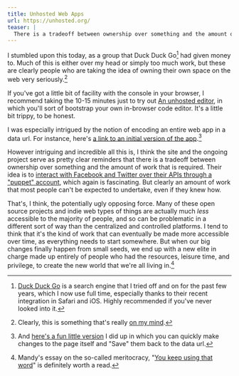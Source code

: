```yaml
---
title: Unhosted Web Apps
url: https://unhosted.org/
teaser: |
  There is a tradeoff between ownership over something and the amount of work that is required.
---
```


I stumbled upon this today, as a group that Duck Duck Go[^duck] had given money to. Much of this is either over my head or simply too much work, but these are clearly people who are taking the idea of owning their own space on the web very seriously.[^homeowners]

If you've got a little bit of facility with the console in your browser, I recommend taking the 10-15 minutes just to try out [An unhosted editor](https://unhosted.org/adventures/2/An-unhosted-editor.html), in which you'll sort of bootstrap your own in-browser code editor. It's a little bit trippy, to be honest.

I was especially intrigued by the notion of encoding an entire web app in a data url. For instance, here's [a link to an initial version of the app][editor].[^myeditor]

However intriguing and incredible all this is, I think the site and the ongoing project serve as pretty clear reminders that there is a tradeoff between ownership over something and the amount of work that is required. Their idea is to [interact with Facebook and Twitter over their APIs through a "puppet" account](https://unhosted.org/adventures/5/Facebook-and-Twitter-from-nodejs.html), which again is fascinating. But clearly an amount of work that most people can't be expected to undertake, even if they knew how.

That's, I think, the potentially ugly opposing force. Many of these open source projects and indie web types of things are actually much *less* accessible to the majority of people, and so can be problematic in a different sort of way than the centralized and controlled platforms. I tend to think that it's the kind of work that can eventually be made more accessible over time, as everything needs to start somewhere. But when our big changes finally happen from small seeds, we end up with a new elite in charge made up entirely of people who had the resources, leisure time, and privilege, to create the new world that we're all living in.[^meritocracy]

[^duck]: [Duck Duck Go](https://duckduckgo.com) is a search engine that I tried off and on for the past few years, which I now use full time, especially thanks to their recent integration in Safari and iOS. Highly recommended if you've never looked into it.

[^homeowners]: Clearly, this is something that's really [on my mind](http://notated.org/2014/11/american-homeowner/).

[^meritocracy]: Mandy's essay on the so-called meritocracy, "[You keep using that word](http://aworkinglibrary.com/writing/you-keep-using-that-word/)" is definitely worth a read.

[^myeditor]: And [here's a fun little version][myeditor] I did up in which you can quickly make changes to the page itself and "Save" them back to the data url.

[editor]: data:text/html;charset=utf-8,%3C!DOCTYPE%20html%3E%20%3Chtml%20lang%3D%22en%22%3E%20%3Chead%3E%20%3Cmeta%20charset%3D%22utf-8%22%3E%20%3Ctitle%3Ecodemirror%3C%2Ftitle%3E%20%3Cscript%20src%3D%22http%3A%2F%2Fcodemirror.net%2Flib%2Fcodemirror.js%22%3E%20%3C%2Fscript%3E%20%3Clink%20rel%3D%22stylesheet%22%20href%3D%22http%3A%2F%2Fcodemirror.net%2Flib%2Fcodemirror.css%22%20%2F%3E%20%3Cscript%20src%3D%22http%3A%2F%2Fcodemirror.net%2Fmode%2Fxml%2Fxml.js%22%3E%20%3C%2Fscript%3E%20%3Cscript%20src%3D%22http%3A%2F%2Fcodemirror.net%2Fmode%2Fjavascript%2Fjavascript.js%22%3E%20%3C%2Fscript%3E%20%3Cscript%20src%3D%22http%3A%2F%2Fcodemirror.net%2Fmode%2Fcss%2Fcss.js%22%3E%20%3C%2Fscript%3E%20%3Cscript%20src%3D%22http%3A%2F%2Fcodemirror.net%2Fmode%2Fhtmlmixed%2Fhtmlmixed.js%22%3E%20%3C%2Fscript%3E%20%3Cscript%20src%3D%22http%3A%2F%2Fcodemirror.net%2Fmode%2Fmarkdown%2Fmarkdown.js%22%3E%20%3C%2Fscript%3E%20%3C%2Fhead%3E%20%3Cbody%3E%20%3Cdiv%20id%3D%22editor%22%3E%3C%2Fdiv%3E%20%3Cdiv%3E%20%3Cinput%20type%3D%22submit%22%20value%3D%22js%22%20onclick%3D%22myCodeMirror.setOption('mode'%2C%20'javascript')%3B%22%3E%20%3Cinput%20type%3D%22submit%22%20value%3D%22html%22%20onclick%3D%22myCodeMirror.setOption('mode'%2C%20'htmlmixed')%3B%22%3E%20%3Cinput%20type%3D%22submit%22%20value%3D%22markdown%22%20onclick%3D%22myCodeMirror.setOption('mode'%2C%20'markdown')%3B%22%3E%20%3C%2Fdiv%3E%20%3C%2Fbody%3E%20%3Cscript%3E%20var%20myCodeMirror%20%3D%20CodeMirror(%20document.getElementById('editor')%2C%20%7B%20lineNumbers%3A%20true%20%7D)%3B%20%3C%2Fscript%3E%20%3C%2Fhtml%3E

[myeditor]: data:text/html;charset=utf-8,%3C!doctype%20html%3E%0A%3Chtml%20lang%3D%22en%22%3E%0A%20%20%3Chead%3E%0A%20%20%20%20%3Cmeta%20charset%3D%22utf-8%22%3E%0A%20%20%20%20%3Ctitle%3ECodeMirror%20from%20a%20Data%20URL%3C%2Ftitle%3E%0A%20%20%20%20%3C!--%20based%20on%20https%3A%2F%2Funhosted.org%2Fadventures%2F2%2FAn-unhosted-editor.html%20--%3E%0A%20%20%20%20%3Cscript%20src%3D%22http%3A%2F%2Fcodemirror.net%2Flib%2Fcodemirror.js%22%3E%3C%2Fscript%3E%0A%20%20%20%20%3Clink%20rel%3D%22stylesheet%22%20href%3D%22http%3A%2F%2Fcodemirror.net%2Flib%2Fcodemirror.css%22%20%2F%3E%0A%20%20%20%20%3Cscript%20src%3D%22http%3A%2F%2Fcodemirror.net%2Fmode%2Fxml%2Fxml.js%22%3E%3C%2Fscript%3E%0A%20%20%20%20%3Cscript%20src%3D%22http%3A%2F%2Fcodemirror.net%2Fmode%2Fjavascript%2Fjavascript.js%22%3E%3C%2Fscript%3E%0A%20%20%20%20%3Cscript%20src%3D%22http%3A%2F%2Fcodemirror.net%2Fmode%2Fcss%2Fcss.js%22%3E%3C%2Fscript%3E%0A%20%20%20%20%3Cscript%20src%3D%22http%3A%2F%2Fcodemirror.net%2Fmode%2Fhtmlmixed%2Fhtmlmixed.js%22%3E%3C%2Fscript%3E%0A%20%20%20%20%3Cstyle%3E%0A%20%20%20%20%20%20body%20%7B%20background%3A%20%23EEE%3B%20font-family%3A%20sans-serif%3B%20margin%3A%203em%3B%20padding%3A%200%3B%20%7D%0A%20%20%20%20%20%20a%20%7B%20color%3A%20%23C00%3B%20%7D%0A%20%20%20%20%20%20.CodeMirror%20%7B%20border%3A%201px%20solid%20%23CCC%3B%20height%3A%20auto%3B%20%7D%0A%20%20%20%20%20%20.CodeMirror-scroll%20%7B%20overflow-y%3A%20hidden%3B%20overflow-x%3A%20auto%3B%20%7D%0A%20%20%20%20%3C%2Fstyle%3E%0A%20%20%3C%2Fhead%3E%0A%20%20%3Cbody%3E%0A%20%20%20%20%3Carticle%3E%0A%20%20%20%20%20%20%3Ch1%3EWelcome%3C%2Fh1%3E%0A%20%20%20%20%20%20%3Cp%3ETry%20making%20a%20change%20in%20the%20code%20below%20and%20hitting%20“Save.”%3C%2Fp%3E%0A%20%20%20%20%20%20%3Cp%3E%3Csmall%3EBased%20on%20%3Ca%20href%3D%22https%3A%2F%2Funhosted.org%2Fadventures%2F2%2FAn-unhosted-editor.html%22%3EAn%20unhosted%20editor%3C%2Fa%3E.%3C%2Fsmall%3E%3C%2Fp%3E%0A%20%20%20%20%3C%2Farticle%3E%0A%20%20%20%20%3Cdiv%20id%3D%22editor%22%3E%3C%2Fdiv%3E%0A%20%20%20%20%3Cdiv%3E%0A%20%20%20%20%20%20%3Cbutton%20onclick%3D%22save()%22%3ESave%3C%2Fbutton%3E%0A%20%20%20%20%20%20%3Csmall%20id%3D%22filesize%22%3E%3C%2Fsmall%3E%0A%20%20%20%20%3C%2Fdiv%3E%0A%20%20%3C%2Fbody%3E%0A%20%20%3Cscript%3E%0A%20%20%20%20var%20myCodeMirror%20%3D%20CodeMirror(%20document.getElementById('editor')%2C%20%7B%20lineNumbers%3A%20true%2C%20mode%3A%20'htmlmixed'%2C%20viewportMargin%3A%20Infinity%20%7D)%3B%0A%20%20%20%20myCodeMirror.setValue(decodeURIComponent(location.href.substring('data%3Atext%2Fhtml%3Bcharset%3Dutf-8%2C'.length)))%3B%0A%20%20%20%20document.getElementById('filesize').innerHTML%20%3D%20Math.round(%20location.href.length%20%2F%201024%20)%20%2B%20'k'%3B%0A%20%20%20%20function%20save()%20%7B%0A%20%20%20%20%20%20location.href%20%3D%20'data%3Atext%2Fhtml%3Bcharset%3Dutf-8%2C'%20%2B%20encodeURIComponent(myCodeMirror.getValue())%3B%0A%20%20%20%20%7D%0A%20%20%3C%2Fscript%3E%0A%3C%2Fhtml%3E